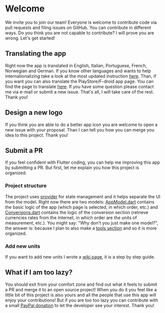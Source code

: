 # Welcome

We invite you to join our team! Everyone is welcome to contribute code via pull requests and filing issues on GitHub. You can contribute in different ways. Do you think you are not capable to contribute? I will prove you are wrong. Let's get started!

## Translating the app

Right now the app is translated in English, Italian, Portuguese, French, Norwegian and German. If you know other languages and wants to help internationalizing take a look at the most updated instruction [here](https://github.com/ferraridamiano/convertermulti/issues/2). Than, if you want you can also translate the PlayStore/F-droid app page. You can find the page to translate [here](https://github.com/ferraridamiano/convertermulti/tree/master/fastlane/metadata/android/en-US). If you have some question please contact me via e-mail or submit a new issue. That's all, I will take care of the rest. Thank you!

## Design a new logo

If you think you are able to do a better app icon you are welcome to open a new issue with your proposal. Than I can tell you how you can merge you idea to this project. Thank you!

## Submit a PR

If you feel confident with Flutter coding, you can help me improving this app by submitting a PR. But first, let me explain you how this project is organized.

### Project structure

The project uses [provider](https://github.com/rrousselGit/provider) for state management and it helps separate the UI from the model. Right now there are two models: [AppModel.dart](https://github.com/ferraridamiano/convertermulti/blob/master/lib/models/AppModel.dart) contains the basic logic of the app (which page is selected, in which order, etc.) and [Conversions.dart](https://github.com/ferraridamiano/convertermulti/blob/master/lib/models/Conversions.dart) contains the logic of the conversion section (retrieve currencies rates from the Internet, in which order are the units of measurement, etc.). You might say: "Why don't you just make one model?", the answer is: because I plan to also make a [tools section](https://github.com/ferraridamiano/convertermulti/issues/6) and so it is more organized.

### Add new units

If you want to add new units I wrote a [wiki page](https://github.com/ferraridamiano/convertermulti/wiki/Add-a-new-unit-of-measurement), it is a step by step guide.

## What if I am too lazy?

You should exit from your comfort zone and find out what it feels to submit a PR and merge it to an open source project! When you do it you feel like a little bit of this project is also yours and all the people that use this app will enjoy your contributions! But if you are too too lazy you can contribute with a small [PayPal donation](https://www.paypal.com/paypalme/DemApps) to let the developer see your interest. Thank you!

